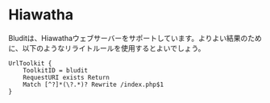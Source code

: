 # Hiawatha
<!-- position: 3 -->

Bluditは、Hiawathaウェブサーバーをサポートしています。よりよい結果のために、以下のようなリライトルールを使用するとよいでしょう。

```
UrlToolkit {
    ToolkitID = bludit
    RequestURI exists Return
    Match [^?]*(\?.*)? Rewrite /index.php$1
}
```

